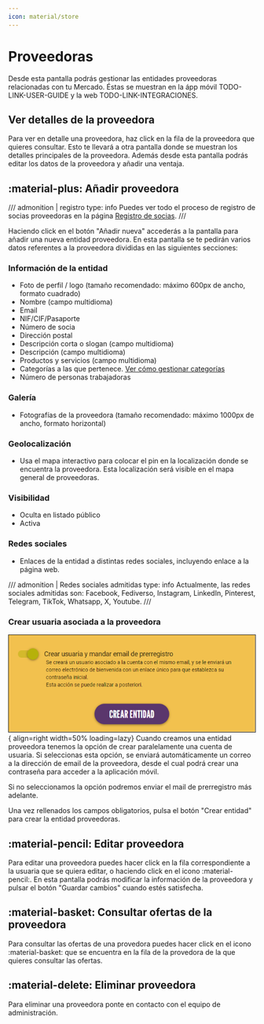 ```yaml
---
icon: material/store
---
```


# Proveedoras
Desde esta pantalla podrás gestionar las entidades proveedoras relacionadas con tu Mercado. Éstas se muestran en
la ápp móvil TODO-LINK-USER-GUIDE y la web TODO-LINK-INTEGRACIONES.

## Ver detalles de la proveedora
Para ver en detalle una proveedora, haz click en la fila de la proveedora que quieres consultar. Esto te llevará a otra 
pantalla donde se muestran los detalles principales de la proveedora. Además desde esta pantalla podrás editar los datos
de la proveedora y añadir una ventaja.

## :material-plus: Añadir proveedora
/// admonition | registro
    type: info
Puedes ver todo el proceso de registro de socias proveedoras en la página [Registro de socias](../registro.md).
///

Haciendo click en el botón "Añadir nueva" accederás a la pantalla para añadir una nueva entidad proveedora. 
En esta pantalla se te pedirán varios datos referentes a la proveedora divididas en las siguientes secciones:

### Información de la entidad
  - Foto de perfil / logo (tamaño recomendado: máximo 600px de ancho, formato cuadrado)
  - Nombre (campo multidioma)
  - Email
  - NIF/CIF/Pasaporte
  - Número de socia
  - Dirección postal
  - Descripción corta o slogan (campo multidioma)
  - Descripción (campo multidioma)
  - Productos y servicios (campo multidioma)
  - Categorías a las que pertenece. [Ver cómo gestionar categorías](categorias.md)
  - Número de personas trabajadoras

### Galería
  - Fotografías de la proveedora (tamaño recomendado: máximo 1000px de ancho, formato horizontal)

### Geolocalización
  - Usa el mapa interactivo para colocar el pin en la localización donde se encuentra la proveedora. 
Esta localización será visible en el mapa general de proveedoras.

### Visibilidad
  - Oculta en listado público
  - Activa

### Redes sociales
  - Enlaces de la entidad a distintas redes sociales, incluyendo enlace a la página web.

/// admonition | Redes sociales admitidas
    type: info
Actualmente, las redes sociales admitidas son: Facebook, Fediverso, Instagram, LinkedIn, Pinterest, 
Telegram, TikTok, Whatsapp, X, Youtube.
///

### Crear usuaria asociada a la proveedora

![Crear usuaria y mandar email de prerregistro](../../assets/prerregistro.png){ align=right width=50% loading=lazy} 
Cuando creamos una entidad proveedora tenemos la opción de crear paralelamente una cuenta de usuaria. 
Si seleccionas esta opción, se enviará automáticamente un correo a la dirección de email de la proveedora, 
desde el cual podrá crear una  contraseña para acceder a la aplicación móvil.

Si no seleccionamos la opción podremos enviar el mail de prerregistro más adelante.
  
Una vez rellenados los campos obligatorios, pulsa el botón "Crear entidad" para crear la entidad proveedoras.

## :material-pencil: Editar proveedora
Para editar una proveedora puedes hacer click en la fila correspondiente a la usuaria que se quiera editar, o haciendo 
click en el icono :material-pencil:.
En esta pantalla podrás modificar la información de la proveedora y pulsar el botón "Guardar cambios" cuando estés satisfecha. 

## :material-basket: Consultar ofertas de la proveedora
Para consultar las ofertas de una provedora puedes hacer click en el icono :material-basket: que se encuentra en la fila 
de la provedora de la que quieres consultar las ofertas.

## :material-delete: Eliminar proveedora
Para eliminar una proveedora ponte en contacto con el equipo de administración.
